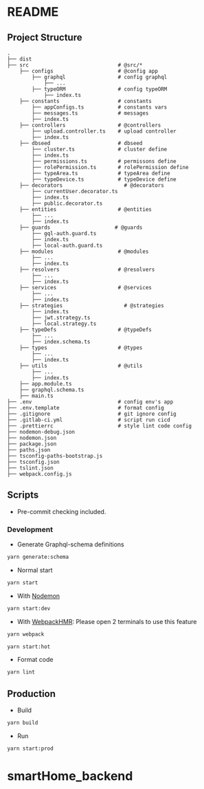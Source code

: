 # README

## Project Structure

```text
.
├── dist
├── src                             # @src/*
    ├── configs                     # @config app
        ├── graphql                 # config graphql
            ├── ...
        ├── typeORM                 # config typeORM
            ├── index.ts
    ├── constants                   # constants
        ├── appConfigs.ts           # constants vars
        ├── messages.ts             # messages
        ├── index.ts
    ├── controllers                 # @controllers
        ├── upload.controller.ts    # upload controller
        ├── index.ts
    ├── dbseed                      # dbseed
        ├── cluster.ts              # cluster define
        ├── index.ts
        ├── permissions.ts          # permissons define
        ├── rolePermission.ts       # rolePermission define
        ├── typeArea.ts             # typeArea define
        ├── typeDevice.ts           # typeDevice define
    ├── decorators                    # @decorators
        ├── currentUser.decorator.ts
        ├── index.ts
        ├── public.decorator.ts
    ├── entities                    # @entities
        ├── ...
        ├── index.ts
    ├── guards                     # @guards
        ├── gql-auth.guard.ts
        ├── index.ts
        ├── local-auth.guard.ts
    ├── modules                     # @modules
        ├── ...
        ├── index.ts
    ├── resolvers                   # @resolvers
        ├── ...
        ├── index.ts
    ├── services                    # @services
        ├── ...
        ├── index.ts
    ├── strategies                    # @strategies
        ├── index.ts
        ├── jwt.strategy.ts
        ├── local.strategy.ts
    ├── typeDefs                    # @typeDefs
        ├── ...
        ├── index.schema.ts
    ├── types                       # @types
        ├── ...
        ├── index.ts
    ├── utils                       # @utils
        ├── ...
        ├── index.ts
    ├── app.module.ts
    ├── graphql.schema.ts
    ├── main.ts
├── .env                            # config env's app
├── .env.template                   # format config
├── .gitignore                      # git ignore config
├── .gitlab-ci.yml                  # script run cicd
├── .prettierrc                     # style lint code config
├── nodemon-debug.json              
├── nodemon.json
├── package.json
├── paths.json
├── tsconfig-paths-bootstrap.js
├── tsconfig.json
├── tslint.json
├── webpack.config.js
```

## Scripts

- Pre-commit checking included.

### Development

- Generate Graphql-schema definitions

```bash
yarn generate:schema
```

- Normal start

```bash
yarn start
```

- With [Nodemon](https://github.com/remy/nodemon)

```bash
yarn start:dev
```

- With [WebpackHMR](https://webpack.js.org/concepts/hot-module-replacement/): Please open 2 terminals to use this feature

```bash
yarn webpack
```

```bash
yarn start:hot
```

- Format code

```bash
yarn lint
```

## Production

- Build

```bash
yarn build
```

- Run

```bash
yarn start:prod
```
# smartHome_backend

